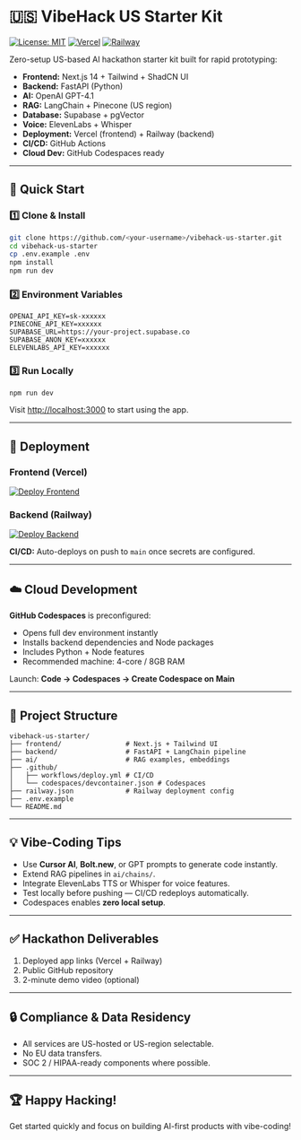 # 🇺🇸 VibeHack US Starter Kit

[![License: MIT](https://img.shields.io/badge/License-MIT-yellow.svg)](LICENSE)
[![Vercel](https://img.shields.io/badge/Deploy-Frontend-blue)](https://vercel.com/new)
[![Railway](https://img.shields.io/badge/Deploy-Backend-brightgreen)](https://railway.app/new/template?git=https://github.com/<your-username>/vibehack-us-starter)

Zero-setup US-based AI hackathon starter kit built for rapid prototyping:

* **Frontend:** Next.js 14 + Tailwind + ShadCN UI
* **Backend:** FastAPI (Python)
* **AI:** OpenAI GPT-4.1
* **RAG:** LangChain + Pinecone (US region)
* **Database:** Supabase + pgVector
* **Voice:** ElevenLabs + Whisper
* **Deployment:** Vercel (frontend) + Railway (backend)
* **CI/CD:** GitHub Actions
* **Cloud Dev:** GitHub Codespaces ready

---

## 🏁 Quick Start

### 1️⃣ Clone & Install

```bash
git clone https://github.com/<your-username>/vibehack-us-starter.git
cd vibehack-us-starter
cp .env.example .env
npm install
npm run dev
```

### 2️⃣ Environment Variables

```env
OPENAI_API_KEY=sk-xxxxxx
PINECONE_API_KEY=xxxxxx
SUPABASE_URL=https://your-project.supabase.co
SUPABASE_ANON_KEY=xxxxxx
ELEVENLABS_API_KEY=xxxxxx
```

### 3️⃣ Run Locally

```bash
npm run dev
```

Visit [http://localhost:3000](http://localhost:3000) to start using the app.

---

## 🚀 Deployment

### Frontend (Vercel)

[![Deploy Frontend](https://vercel.com/button)](https://vercel.com/new/clone?repository-url=https://github.com/<your-username>/vibehack-us-starter&project-name=vibehack-frontend&repo-name=vibehack-frontend)

### Backend (Railway)

[![Deploy Backend](https://img.shields.io/badge/Deploy%20Backend-Railway-brightgreen)](https://railway.app/new/template?git=https://github.com/<your-username>/vibehack-us-starter)

**CI/CD:** Auto-deploys on push to `main` once secrets are configured.

---

## ☁️ Cloud Development

**GitHub Codespaces** is preconfigured:

* Opens full dev environment instantly
* Installs backend dependencies and Node packages
* Includes Python + Node features
* Recommended machine: 4-core / 8GB RAM

Launch: **Code → Codespaces → Create Codespace on Main**

---

## 📂 Project Structure

```text
vibehack-us-starter/
├── frontend/                # Next.js + Tailwind UI
├── backend/                 # FastAPI + LangChain pipeline
├── ai/                      # RAG examples, embeddings
├── .github/
│   ├── workflows/deploy.yml # CI/CD
│   └── codespaces/devcontainer.json # Codespaces
├── railway.json             # Railway deployment config
├── .env.example
└── README.md
```

---

## 💡 Vibe-Coding Tips

* Use **Cursor AI**, **Bolt.new**, or GPT prompts to generate code instantly.
* Extend RAG pipelines in `ai/chains/`.
* Integrate ElevenLabs TTS or Whisper for voice features.
* Test locally before pushing — CI/CD redeploys automatically.
* Codespaces enables **zero local setup**.

---

## ✅ Hackathon Deliverables

1. Deployed app links (Vercel + Railway)
2. Public GitHub repository
3. 2-minute demo video (optional)

---

## 🔒 Compliance & Data Residency

* All services are US-hosted or US-region selectable.
* No EU data transfers.
* SOC 2 / HIPAA-ready components where possible.

---

## 🏆 Happy Hacking!

Get started quickly and focus on building AI-first products with vibe-coding!
